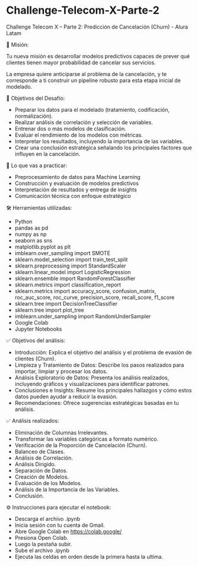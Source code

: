 # Challenge-Telecom-X-Parte-2
Challenge Telecom X – Parte 2: Predicción de Cancelación (Churn) - Alura Latam

🎯 Misión:

Tu nueva misión es desarrollar modelos predictivos capaces de prever qué clientes tienen mayor probabilidad de cancelar sus servicios.

La empresa quiere anticiparse al problema de la cancelación, y te corresponde a ti construir un pipeline robusto para esta etapa inicial de modelado.

🧠 Objetivos del Desafío:

- Preparar los datos para el modelado (tratamiento, codificación, normalización).
- Realizar análisis de correlación y selección de variables.
- Entrenar dos o más modelos de clasificación.
- Evaluar el rendimiento de los modelos con métricas.
- Interpretar los resultados, incluyendo la importancia de las variables.
- Crear una conclusión estratégica señalando los principales factores que influyen en la cancelación.

🧰 Lo que vas a practicar:

 - Preprocesamiento de datos para Machine Learning
 - Construcción y evaluación de modelos predictivos
 - Interpretación de resultados y entrega de insights
 - Comunicación técnica con enfoque estratégico


🛠️ Herramientas utilizadas:

- Python
- pandas as pd
- numpy as np
- seaborn as sns
- matplotlib.pyplot as plt
- imblearn.over_sampling import SMOTE
- sklearn.model_selection import train_test_split
- sklearn.preprocessing import StandardScaler
- sklearn.linear_model import LogisticRegression
- sklearn.ensemble import RandomForestClassifier
- sklearn.metrics import classification_report
- sklearn.metrics import accuracy_score, confusion_matrix, roc_auc_score, roc_curve, precision_score, recall_score, f1_score
- sklearn.tree import DecisionTreeClassifier
- sklearn.tree import plot_tree
- imblearn.under_sampling import RandomUnderSampler
- Google Colab
- Jupyter Notebooks


✅ Objetivos del análisis:

- Introducción: Explica el objetivo del análisis y el problema de evasión de clientes (Churn).
- Limpieza y Tratamiento de Datos: Describe los pasos realizados para importar, limpiar y procesar los datos.
- Análisis Exploratorio de Datos: Presenta los análisis realizados, incluyendo gráficos y visualizaciones para identificar patrones.
- Conclusiones e Insights: Resume los principales hallazgos y cómo estos datos pueden ayudar a reducir la evasión.
- Recomendaciones: Ofrece sugerencias estratégicas basadas en tu análisis.

✅ Análisis realizados:
- Eliminación de Columnas Irrelevantes.
- Transformar las variables categóricas a formato numérico.
- Verificación de la Proporción de Cancelación (Churn).
- Balanceo de Clases.
- Análisis de Correlación.
- Análisis Dirigido.
- Separación de Datos.
- Creación de Modelos.
- Evaluación de los Modelos.
- Análisis de la Importancia de las Variables.
- Conclusión.


⚙️ Instrucciones para ejecutar el notebook:

- Descarga el archivo .ipynb
- Inicia sesión con tu cuenta de Gmail.
- Abre Google Colab en https://colab.google/
- Presiona Open Colab.
- Luego la pestaña subir.
- Sube el archivo .ipynb
- Ejecuta las celdas en orden desde la primera hasta la ultima.
